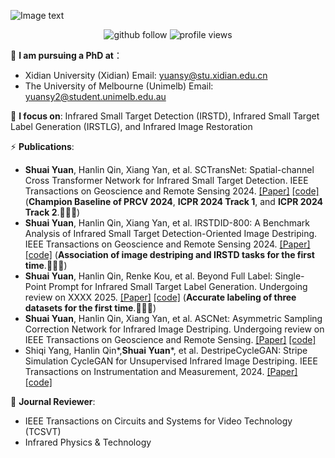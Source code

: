 ![Image text](https://github.com/xdFai/xdFai/blob/main/Git2.png)
<p align="center"> 
  <img src="https://img.shields.io/github/followers/xdFai?label=Followers" alt="github follow" />
  <img src="https://komarev.com/ghpvc/?username=xdFai" alt="profile views" /> 
</p>

<!--   <div align="center">
  <a href="https://github.com/xdFai">
  <img height="160em" src="https://github-readme-stats.vercel.app/api?username=xdFai&show_icons=true&theme=radical"/>
<!--   <img height="160em" src="https://github-readme-stats.vercel.app/api/top-langs/?username=xdFai&layout=compact"/>  ### Hello, I'm [Shuai Yuan (袁帅 in Chinese)]! 😎:-->
<!--  </div>-->
  

🌱 **I am pursuing a PhD at**：
 - Xidian University (Xidian)  Email: yuansy@stu.xidian.edu.cn 
 - The University of Melbourne (Unimelb) Email: yuansy2@student.unimelb.edu.au

🔭 **I focus on**: Infrared Small Target Detection (IRSTD), Infrared Small Target Label Generation (IRSTLG), and Infrared Image Restoration

⚡ **Publications**:
+ **Shuai Yuan**, Hanlin Qin, Xiang Yan, et al. SCTransNet: Spatial-channel Cross Transformer Network for Infrared Small Target Detection.
  IEEE Transactions on Geoscience and Remote Sensing 2024. [[Paper]](https://ieeexplore.ieee.org/document/10486932) [[code]](https://github.com/xdFai/SCTransNet)
  (**Champion Baseline of PRCV 2024**, **ICPR 2024 Track 1**, and **ICPR 2024 Track 2**.👋👋👋)
+ **Shuai Yuan**, Hanlin Qin, Xiang Yan, et al. IRSTDID-800: A Benchmark Analysis of Infrared Small Target Detection-Oriented Image Destriping.
  IEEE Transactions on Geoscience and Remote Sensing 2024. [[Paper]](https://ieeexplore.ieee.org/document/10695116) [[code]](https://github.com/xdFai/IRSTDID-800) (**Association of image destriping and IRSTD tasks for the first time**.👋👋👋)
+ **Shuai Yuan**, Hanlin Qin, Renke Kou, et al. Beyond Full Label: Single-Point Prompt for Infrared Small Target Label Generation.
  Undergoing review on XXXX 2025. [[Paper]](https://www.arxiv.org/abs/2408.08191) [[code]](https://github.com/xdFai/EDGSP) (**Accurate labeling of three datasets for the first time**.👋👋👋)
+ **Shuai Yuan**, Hanlin Qin, Xiang Yan, et al. ASCNet: Asymmetric Sampling Correction Network for Infrared Image Destriping.  Undergoing review on IEEE Transactions on Geoscience and Remote Sensing. [[Paper]](https://arxiv.org/abs/2401.15578) [[code]](https://github.com/xdFai/ASCNet)
+ Shiqi Yang, Hanlin Qin*,**Shuai Yuan***, et al. DestripeCycleGAN: Stripe Simulation CycleGAN for Unsupervised Infrared Image Destriping.
  IEEE Transactions on Instrumentation and Measurement, 2024. [[Paper]](https://arxiv.org/abs/2402.09101) [[code]](https://github.com/xdFai/DestripeCycleGAN)

👯 **Journal Reviewer**:
+ IEEE Transactions on Circuits and Systems for Video Technology (TCSVT)
+ Infrared Physics & Technology
